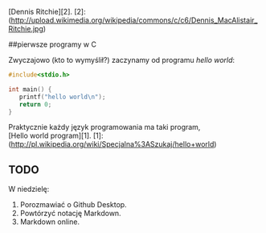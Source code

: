 [Dennis Ritchie][2].
[2]:(http://upload.wikimedia.org/wikipedia/commons/c/c6/Dennis_MacAlistair_Ritchie.jpg)

##pierwsze programy w C

Zwyczajowo (kto to wymyślił?) zaczynamy od programu 
*hello world*:

```c
#include<stdio.h>

int main() {
   printf("hello world\n");
   return 0;
}
```

Praktycznie każdy język programowania ma taki program,  
[Hello world program][1].
[1]:(http://pl.wikipedia.org/wiki/Specjalna%3ASzukaj/hello+world)

## TODO
W niedzielę:
1. Porozmawiać o Github Desktop.
2. Powtórzyć notację Markdown.
3. Markdown online.

